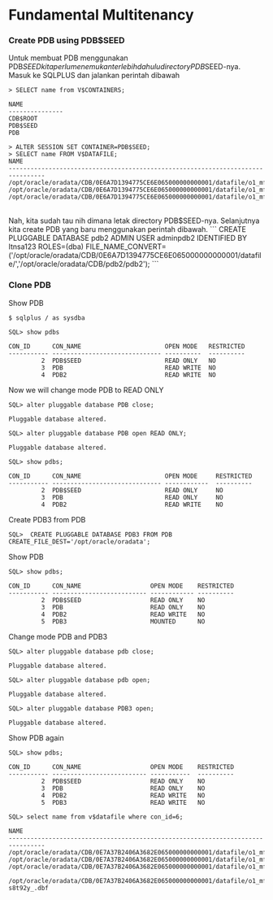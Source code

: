 # Fundamental Multitenancy

### Create PDB using PDB$SEED

Untuk membuat PDB menggunakan PDB$SEED kita perlu menemukan terlebih dahulu directory PDB$SEED-nya. Masuk ke SQLPLUS dan jalankan perintah dibawah
```
> SELECT name from V$CONTAINERS;

NAME
---------------
CDB$ROOT
PDB$SEED
PDB

> ALTER SESSION SET CONTAINER=PDB$SEED;
> SELECT name FROM V$DATAFILE;
NAME
--------------------------------------------------------------------------------
/opt/oracle/oradata/CDB/0E6A7D1394775CE6E065000000000001/datafile/o1_mf_system_lspt3n3s_.dbf
/opt/oracle/oradata/CDB/0E6A7D1394775CE6E065000000000001/datafile/o1_mf_sysaux_lspt3pow_.dbf
/opt/oracle/oradata/CDB/0E6A7D1394775CE6E065000000000001/datafile/o1_mf_undotbs1_lspt3qgm_.dbf
```
<br>
Nah, kita sudah tau nih dimana letak directory PDB$SEED-nya. Selanjutnya kita create PDB yang baru menggunakan perintah dibawah.
```
CREATE PLUGGABLE DATABASE pdb2 ADMIN USER adminpdb2 IDENTIFIED BY Itnsa123 ROLES=(dba) FILE_NAME_CONVERT=('/opt/oracle/oradata/CDB/0E6A7D1394775CE6E065000000000001/datafile/','/opt/oracle/oradata/CDB/pdb2/pdb2');
```

### Clone PDB

Show PDB
```
$ sqlplus / as sysdba

SQL> show pdbs

CON_ID      CON_NAME                       OPEN MODE   RESTRICTED
----------- ------------------------------ ----------  ----------
         2  PDB$SEED                       READ ONLY   NO
         3  PDB                            READ WRITE  NO
         4  PDB2                           READ WRITE  NO
```

Now we will change mode PDB to READ ONLY
```
SQL> alter pluggable database PDB close;

Pluggable database altered.

SQL> alter pluggable database PDB open READ ONLY;

Pluggable database altered.

SQL> show pdbs;

CON_ID      CON_NAME                       OPEN MODE     RESTRICTED
----------- ------------------------------ ------------  ----------
         2  PDB$SEED                       READ ONLY     NO
         3  PDB                            READ ONLY     NO
         4  PDB2                           READ WRITE    NO

```

Create PDB3 from PDB
```
SQL>  CREATE PLUGGABLE DATABASE PDB3 FROM PDB CREATE_FILE_DEST='/opt/oracle/oradata';
```

Show PDB
```
SQL> show pdbs;

CON_ID      CON_NAME                   OPEN MODE    RESTRICTED
----------- -------------------------- ------------ ----------
         2  PDB$SEED                   READ ONLY    NO
         3  PDB                        READ ONLY    NO
         4  PDB2                       READ WRITE   NO
         5	PDB3			           MOUNTED      NO
```

Change mode PDB and PDB3 
```
SQL> alter pluggable database pdb close;

Pluggable database altered.

SQL> alter pluggable database pdb open;

Pluggable database altered.

SQL> alter pluggable database PDB3 open;

Pluggable database altered.

```

Show PDB again
```
SQL> show pdbs;

CON_ID      CON_NAME                   OPEN MODE    RESTRICTED
----------- -------------------------- -----------  ----------
         2  PDB$SEED                   READ ONLY    NO
         3  PDB                        READ ONLY    NO
         4  PDB2                       READ WRITE   NO
         5  PDB3	   		           READ WRITE   NO

SQL> select name from v$datafile where con_id=6;

NAME
--------------------------------------------------------------------------------
/opt/oracle/oradata/CDB/0E7A37B2406A3682E065000000000001/datafile/o1_mf_system_lss8t92x_.dbf\
/opt/oracle/oradata/CDB/0E7A37B2406A3682E065000000000001/datafile/o1_mf_sysaux_lss8t92y_.dbf
/opt/oracle/oradata/CDB/0E7A37B2406A3682E065000000000001/datafile/o1_mf_undotbs1_lss8t92y_.dbf

/opt/oracle/oradata/CDB/0E7A37B2406A3682E065000000000001/datafile/o1_mf_users_ls
s8t92y_.dbf
```
